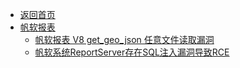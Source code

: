 - [返回首页](/)
- [帆软报表](帆软报表/)
  - [帆软报表 V8 get_geo_json 任意文件读取漏洞](帆软报表/帆软报表%20V8%20get_geo_json%20任意文件读取漏洞.md)
  - [帆软系统ReportServer存在SQL注入漏洞导致RCE](帆软报表/帆软系统ReportServer存在SQL注入漏洞导致RCE.md)
